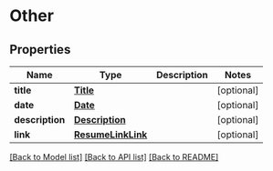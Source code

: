 # Other


## Properties
Name | Type | Description | Notes
------------ | ------------- | ------------- | -------------
**title** | [**Title**](Title.md) |  | [optional] 
**date** | [**Date**](Date.md) |  | [optional] 
**description** | [**Description**](Description.md) |  | [optional] 
**link** | [**ResumeLinkLink**](ResumeLinkLink.md) |  | [optional] 

[[Back to Model list]](../README.md#documentation-for-models) [[Back to API list]](../README.md#documentation-for-api-endpoints) [[Back to README]](../README.md)


